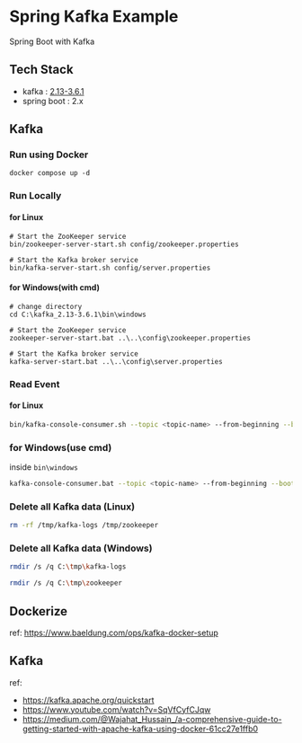 # Spring Kafka Example

Spring Boot with Kafka

## Tech Stack

- kafka : [2.13-3.6.1](https://dlcdn.apache.org/kafka/3.6.1/kafka_2.13-3.6.1.tgz)
- spring boot : 2.x

## Kafka

### Run using Docker

```shell
docker compose up -d
```

### Run Locally

#### for Linux

```shell
# Start the ZooKeeper service
bin/zookeeper-server-start.sh config/zookeeper.properties

# Start the Kafka broker service
bin/kafka-server-start.sh config/server.properties
```

#### for Windows(with cmd)
```shell
# change directory
cd C:\kafka_2.13-3.6.1\bin\windows

# Start the ZooKeeper service
zookeeper-server-start.bat ..\..\config\zookeeper.properties

# Start the Kafka broker service
kafka-server-start.bat ..\..\config\server.properties
```

### Read Event

#### for Linux
```sh
bin/kafka-console-consumer.sh --topic <topic-name> --from-beginning --bootstrap-server localhost:9092
```

### for Windows(use cmd)
inside `bin\windows`
```sh
kafka-console-consumer.bat --topic <topic-name> --from-beginning --bootstrap-server localhost:9092
```

### Delete all Kafka data (Linux)

```sh
rm -rf /tmp/kafka-logs /tmp/zookeeper
```

### Delete all Kafka data (Windows)

```sh
rmdir /s /q C:\tmp\kafka-logs

rmdir /s /q C:\tmp\zookeeper
```

## Dockerize

ref: https://www.baeldung.com/ops/kafka-docker-setup

## Kafka

ref:
- https://kafka.apache.org/quickstart
- https://www.youtube.com/watch?v=SqVfCyfCJqw
- https://medium.com/@Wajahat_Hussain_/a-comprehensive-guide-to-getting-started-with-apache-kafka-using-docker-61cc27e1ffb0
